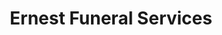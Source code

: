 ---
title: "Ernest Funeral Services"
url: /bacoor/ernest-funeral-services/
shop: funeral directors
---